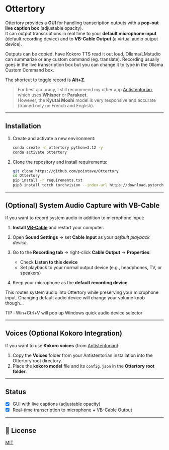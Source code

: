 # Ottertory  

Ottertory provides a **GUI** for handling transcription outputs with a **pop-out live caption box** (adjustable opacity).  
It can output transcriptions in real time to your **default microphone input** (default recording device) and to **VB-Cable Output** (a virtual audio output device). 

Outputs can be copied, have Kokoro TTS read it out loud, Ollama/LMstudio can summarize or any custom command (eg. translate). Recording usually goes in the live transcription box but you can change it to type in the Ollama Custom Command box. 

The shortcut to toggle record is **Alt+Z**. 

> For best accuracy, I still recommend my other app [Antistentorian](https://github.com/pointave/Antistentorian), which uses **Whisper** or **Parakeet**.  
> However, the **Kyutai Moshi** model is very responsive and accurate (trained only on French and English).  

---

## Installation  

1. Create and activate a new environment:  
   ```bash
   conda create -n ottertory python=3.12 -y
   conda activate ottertory

2. Clone the repository and install requirements:

   ```bash
   git clone https://github.com/pointave/Ottertory
   cd Ottertory
   pip install -r requirements.txt
   pip3 install torch torchvision --index-url https://download.pytorch.org/whl/cu126
   ```

---

## (Optional) System Audio Capture with VB-Cable

If you want to record system audio in addition to microphone input:

1. **Install [VB-Cable](https://vb-audio.com/Cable/)** and restart your computer.
2. Open **Sound Settings** → set **Cable Input** as your *default playback device*.
3. Go to the **Recording tab** → right-click **Cable Output** → **Properties**:

   * Check **Listen to this device**
   * Set playback to your normal output device (e.g., headphones, TV, or speakers)
4. Keep your microphone as the **default recording device**.

This routes system audio into Ottertory while preserving your microphone input. Changing default audio device will change your volume knob though...

TIP :  Win+Ctrl+V   will pop up Windows quick audio device selector 

---

## Voices (Optional Kokoro Integration)

If you want to use **Kokoro voices** (from [Antistentorian](https://github.com/pointave/Antistentorian)):

1. Copy the **Voices** folder from your Antistentorian installation into the Ottertory root directory.
2. Place the **kokoro model** file and its `config.json` in the **Ottertory root folder**.

---

## Status

* [x] GUI with live captions (adjustable opacity)
* [x] Real-time transcription to microphone + VB-Cable Output

---

## 📜 License

[MIT](LICENSE)

